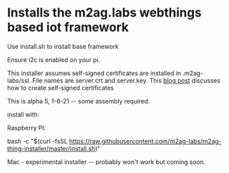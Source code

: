 # Installs the m2ag.labs webthings based iot framework

Use install.sh to install base framework

Ensure i2c is enabled on your pi.

This installer assumes self-signed certificates are installed in .m2ag-labs/ssl. File names are server.crt and server.key.
This [blog post](https://m2aglabs.com/2020/03/13/securing-local-iot-devices/) discusses how to create self-signed certificates

This is alpha 5, 1-6-21 -- some assembly required.

install with:

Raspberry PI:

bash -c "$(curl -fsSL https://raw.githubusercontent.com/m2ag-labs/m2ag-thing-installer/master/install.sh)"

Mac - experimental installer -- probably won't work  but coming soon.

